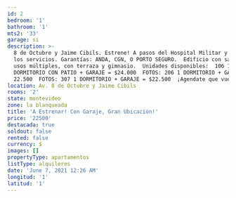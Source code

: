 ```yaml
---
id: 2
bedroom: '1'
bathroom: '1'
mts2: '33'
garage: si
description: >-
  8 de Octubre y Jaime Cibils. Estrene! A pasos del Hospital Militar y de todos
  los servicios. Garantías: ANDA, CGN, O PORTO SEGURO.  Edificio con salón de
  usos múltiples, con terraza y gimnasio.  Unidades disponibles:  106 1
  DORMITORIO CON PATIO + GARAJE = $24.000  FOTOS: 206 1 DORMITORIO + GARAJE = $
  22.500  FOTOS: 307 1 DORMITORIO + GARAJE = $22.500  ¡Agendate que vuelan!
location: Av. 8 de Octubre y Jaime Cibils
rooms: '2'
state: montevideo
zone: la blanqueada
title: 'A Estrenar! Con Garaje, Gran Ubicación!'
price: '22500'
destacada: true
soldout: false
rented: false
currency: $
images: []
propertyType: apartamentos
listType: alquileres
date: 'June 7, 2021 12:26 AM'
longitud: '1'
latitud: '1'
---
```



